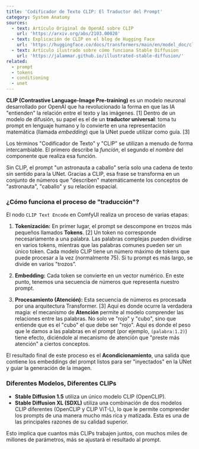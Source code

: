 ```yaml
---
title: 'Codificador de Texto CLIP: El Traductor del Prompt'
category: System Anatomy
sources:
  - text: Artículo Original de OpenAI sobre CLIP
    url: 'https://arxiv.org/abs/2103.00020'
  - text: Explicación de CLIP en el blog de Hugging Face
    url: 'https://huggingface.co/docs/transformers/main/en/model_doc/clip'
  - text: Artículo ilustrado sobre cómo funciona Stable Diffusion
    url: 'https://jalammar.github.io/illustrated-stable-diffusion/'
related:
  - prompt
  - tokens
  - conditioning
  - unet
---
```


**CLIP (Contrastive Language-Image Pre-training)** es un modelo neuronal desarrollado por OpenAI que ha revolucionado la forma en que las IA "entienden" la relación entre el texto y las imágenes. [1] Dentro de un modelo de difusión, su papel es el de un **traductor universal**: toma tu prompt en lenguaje humano y lo convierte en una representación matemática (llamada *embedding*) que la UNet puede utilizar como guía. [3]

Los términos "Codificador de Texto" y "CLIP" se utilizan a menudo de forma intercambiable. El primero describe la *función*, el segundo el *nombre* del componente que realiza esa función.

Sin CLIP, el prompt "un astronauta a caballo" sería solo una cadena de texto sin sentido para la UNet. Gracias a CLIP, esa frase se transforma en un conjunto de números que "describen" matemáticamente los conceptos de "astronauta", "caballo" y su relación espacial.

### ¿Cómo funciona el proceso de "traducción"?

El nodo `CLIP Text Encode` en ComfyUI realiza un proceso de varias etapas:

1.  **Tokenización:**
    En primer lugar, el prompt se descompone en trozos más pequeños llamados **Tokens**. [2] Un token no corresponde necesariamente a una palabra. Las palabras complejas pueden dividirse en varios tokens, mientras que las palabras comunes pueden ser un único token. Cada modelo CLIP tiene un número máximo de tokens que puede procesar a la vez (normalmente 75). Si tu prompt es más largo, se divide en varios "trozos".

2.  **Embedding:**
    Cada token se convierte en un vector numérico. En este punto, tenemos una secuencia de números que representa nuestro prompt.

3.  **Procesamiento (Atención):**
    Esta secuencia de números es procesada por una arquitectura Transformer. [3] Aquí es donde ocurre la verdadera magia: el mecanismo de **Atención** permite al modelo comprender las relaciones entre las palabras. No solo ve "rojo" y "cubo", sino que entiende que es el "cubo" el que debe ser "rojo". Aquí es donde el peso que le damos a las palabras en el prompt (por ejemplo, `(palabra:1.2)`) tiene efecto, diciéndole al mecanismo de atención que "preste más atención" a ciertos conceptos.

El resultado final de este proceso es el **Acondicionamiento**, una salida que contiene los embeddings del prompt listos para ser "inyectados" en la UNet y guiar la generación de la imagen.

### Diferentes Modelos, Diferentes CLIPs

- **Stable Diffusion 1.5** utiliza un único modelo CLIP (OpenCLIP).
- **Stable Diffusion XL (SDXL)** utiliza una combinación de dos modelos CLIP diferentes (OpenCLIP y CLIP ViT-L), lo que le permite comprender los prompts de una manera mucho más rica y matizada. Esta es una de las principales razones de su calidad superior.

Esto implica que cuantos más CLIPs trabajen juntos, con muchos miles de millones de parámetros, más se ajustará el resultado al prompt.
